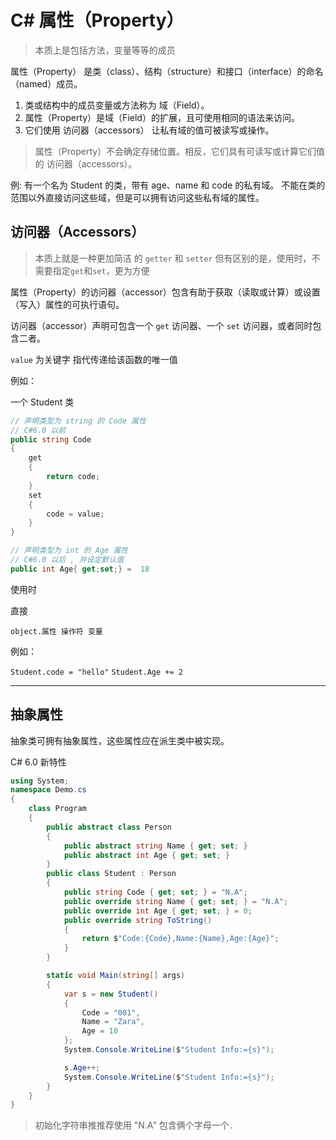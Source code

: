 # C# 属性（Property）

> 本质上是包括方法，变量等等的成员

属性（Property） 是类（class）、结构（structure）和接口（interface）的命名（named）成员。

1. 类或结构中的成员变量或方法称为 域（Field）。
2. 属性（Property）是域（Field）的扩展，且可使用相同的语法来访问。
3. 它们使用 访问器（accessors） 让私有域的值可被读写或操作。

> 属性（Property）不会确定存储位置。相反，它们具有可读写或计算它们值的 访问器（accessors）。

例:
有一个名为 Student 的类，带有 age、name 和 code 的私有域。
不能在类的范围以外直接访问这些域，但是可以拥有访问这些私有域的属性。

## 访问器（Accessors）

> 本质上就是一种更加简洁 的 `getter` 和 `setter`
> 但有区别的是，使用时，不需要指定`get`和`set`，更为方便

属性（Property）的访问器（accessor）包含有助于获取（读取或计算）或设置（写入）属性的可执行语句。

访问器（accessor）声明可包含一个 `get` 访问器、一个 `set` 访问器，或者同时包含二者。

`value` 为关键字 指代传递给该函数的唯一值

例如：

一个 Student 类

```C#
// 声明类型为 string 的 Code 属性
// C#6.0 以前
public string Code
{
    get
    {
        return code;
    }
    set
    {
        code = value;
    }
}

// 声明类型为 int 的 Age 属性
// C#6.0 以后 , 并设定默认值
public int Age{ get;set;} =  18

```

使用时

直接

`object.属性 操作符 变量`

例如：

`Student.code = "hello"`
`Student.Age += 2`

---

## 抽象属性

抽象类可拥有抽象属性，这些属性应在派生类中被实现。

C# 6.0 新特性

```C#
using System;
namespace Demo.cs
{
    class Program
    {
        public abstract class Person
        {
            public abstract string Name { get; set; }
            public abstract int Age { get; set; }
        }
        public class Student : Person
        {
            public string Code { get; set; } = "N.A";
            public override string Name { get; set; } = "N.A";
            public override int Age { get; set; } = 0;
            public override string ToString()
            {
                return $"Code:{Code},Name:{Name},Age:{Age}";
            }
        }

        static void Main(string[] args)
        {
            var s = new Student()
            {
                Code = "001",
                Name = "Zara",
                Age = 10
            };
            System.Console.WriteLine($"Student Info:={s}");

            s.Age++;
            System.Console.WriteLine($"Student Info:={s}");
        }
    }
}
```

> 初始化字符串推推荐使用 "N.A"
> 包含俩个字母一个`.`
